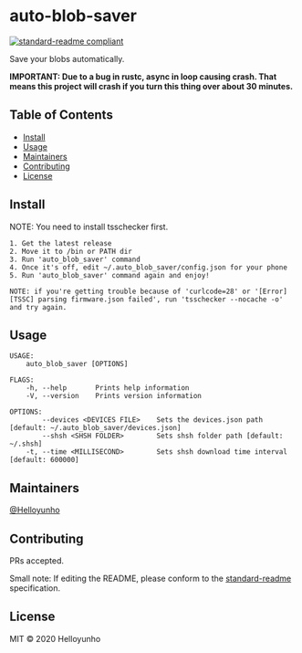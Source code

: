# auto-blob-saver

[![standard-readme compliant](https://img.shields.io/badge/standard--readme-OK-green.svg?style=flat-square)](https://github.com/RichardLitt/standard-readme)

Save your blobs automatically.

**IMPORTANT: Due to a bug in rustc, async in loop causing crash. That means this project will crash if you turn this thing over about 30 minutes.**

## Table of Contents

- [Install](#install)
- [Usage](#usage)
- [Maintainers](#maintainers)
- [Contributing](#contributing)
- [License](#license)

## Install

NOTE: You need to install tsschecker first.

```
1. Get the latest release
2. Move it to /bin or PATH dir
3. Run 'auto_blob_saver' command
4. Once it's off, edit ~/.auto_blob_saver/config.json for your phone
5. Run 'auto_blob_saver' command again and enjoy!

NOTE: if you're getting trouble because of 'curlcode=28' or '[Error] [TSSC] parsing firmware.json failed', run 'tsschecker --nocache -o' and try again.
```

## Usage

```
USAGE:
    auto_blob_saver [OPTIONS]

FLAGS:
    -h, --help       Prints help information
    -V, --version    Prints version information

OPTIONS:
        --devices <DEVICES FILE>    Sets the devices.json path [default: ~/.auto_blob_saver/devices.json]
        --shsh <SHSH FOLDER>        Sets shsh folder path [default: ~/.shsh]
    -t, --time <MILLISECOND>        Sets shsh download time interval [default: 600000]
```

## Maintainers

[@Helloyunho](https://github.com/Helloyunho)

## Contributing

PRs accepted.

Small note: If editing the README, please conform to the [standard-readme](https://github.com/RichardLitt/standard-readme) specification.

## License

MIT © 2020 Helloyunho
